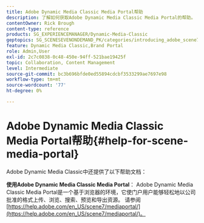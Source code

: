 ```yaml
---
title: Adobe Dynamic Media Classic Media Portal帮助
description: 了解如何获取Adobe Dynamic Media Classic Media Portal的帮助。
contentOwner: Rick Brough
content-type: reference
products: SG_EXPERIENCEMANAGER/Dynamic-Media-Classic
geptopics: SG_SCENESEVENONDEMAND_PK/categories/introducing_adobe_scene7
feature: Dynamic Media Classic,Brand Portal
role: Admin,User
exl-id: 2c7c0838-0c48-450e-94ff-521bae19425f
topic: Collaboration, Content Management
level: Intermediate
source-git-commit: bc3b696bfde0ed55894cdcbf3533299ae7697e98
workflow-type: tm+mt
source-wordcount: '77'
ht-degree: 0%

---
```


# Adobe Dynamic Media Classic Media Portal帮助{#help-for-scene-media-portal}

Adobe Dynamic Media Classic中还提供了以下帮助文档：

**使用Adobe Dynamic Media Classic Media Portal**： Adobe Dynamic Media Classic Media Portal是一个基于浏览器的环境，它使门户用户能够轻松地以公司批准的格式上传、浏览、搜索、预览和导出资源。 请参阅[https://help.adobe.com/en_US/scene7/mediaportal/](https://help.adobe.com/en_US/scene7/mediaportal/)。

<!-- Is this topic still needed? -rb 04/22/21
 used to point to www.adobe.com/go/learn_sc7_mediaportalusing_en and http://help.adobe.com/en_US/scene7/mediaportal/-->